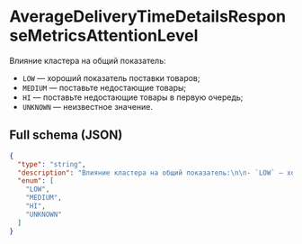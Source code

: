 # AverageDeliveryTimeDetailsResponseMetricsAttentionLevel

Влияние кластера на общий показатель:

- `LOW` — хороший показатель поставки товаров;
- `MEDIUM` — поставьте недостающие товары;
- `HI` — поставьте недостающие товары в первую очередь;
- `UNKNOWN` — неизвестное значение.


## Full schema (JSON)
```json
{
  "type": "string",
  "description": "Влияние кластера на общий показатель:\n\n- `LOW` — хороший показатель поставки товаров;\n- `MEDIUM` — поставьте недостающие товары;\n- `HI` — поставьте недостающие товары в первую очередь;\n- `UNKNOWN` — неизвестное значение.\n",
  "enum": [
    "LOW",
    "MEDIUM",
    "HI",
    "UNKNOWN"
  ]
}
```
